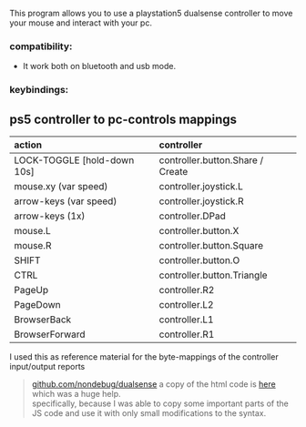 

This program allows you to use a playstation5 dualsense controller to move your mouse and interact with your pc.


### compatibility:
- It work both on bluetooth and usb mode.

### keybindings:
## ps5 controller to pc-controls mappings
| action | controller |
|:-------------------------|:-----------------------|
LOCK-TOGGLE [hold-down 10s] | controller.button.Share / Create
mouse.xy (var speed) | controller.joystick.L
arrow-keys (var speed) | controller.joystick.R
arrow-keys (1x) | controller.DPad
mouse.L | controller.button.X
mouse.R | controller.button.Square
SHIFT | controller.button.O
CTRL | controller.button.Triangle
PageUp | controller.R2
PageDown | controller.L2
BrowserBack | controller.L1
BrowserForward | controller.R1

I used this as reference material for the byte-mappings of the controller input/output reports
> [github.com/nondebug/dualsense](https://github.com/nondebug/dualsense)
a copy of the html code is [here](./inspire/README.md) which was a huge help.\
specifically, because I was able to copy some important parts of the JS code and use it with only small modifications to the syntax.
